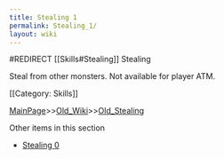 ```yaml
---
title: Stealing 1
permalink: Stealing_1/
layout: wiki
---
```

#REDIRECT [[Skills#Stealing]]
Stealing

Steal from other monsters. Not available for player ATM.

[[Category: Skills]]

[MainPage](/keeperrl_wiki/ "wikilink")>>[Old_Wiki](/keeperrl_wiki/Old_Wiki "wikilink")>>[Old_Stealing](/keeperrl_wiki/Old_Stealing "wikilink")

Other items in this section
-    [Stealing 0](/keeperrl_wiki/Stealing_0 "wikilink")
